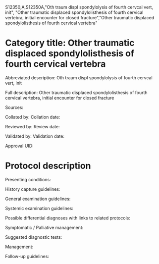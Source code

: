 S12350,A,S12350A,"Oth traum displ spondylolysis of fourth cervcal vert, init", "Other traumatic displaced spondylolisthesis of fourth cervical vertebra, initial encounter for closed fracture","Other traumatic displaced spondylolisthesis of fourth cervical vertebra"
# Category title: Other traumatic displaced spondylolisthesis of fourth cervical vertebra

Abbreviated description: Oth traum displ spondylolysis of fourth cervcal vert, init

Full description: Other traumatic displaced spondylolisthesis of fourth cervical vertebra, initial encounter for closed fracture

Sources:

Collated by:
Collation date:

Reviewed by:
Review date:

Validated by:
Validation date:

Approval UID:

# Protocol description

Presenting conditions:

History capture guidelines:

General examination guidelines:

Systemic examination guidelines:

Possible differential diagnoses with links to related protocols:

Symptomatic / Palliative management:

Suggested diagnostic tests:

Management:

Follow-up guidelines:

